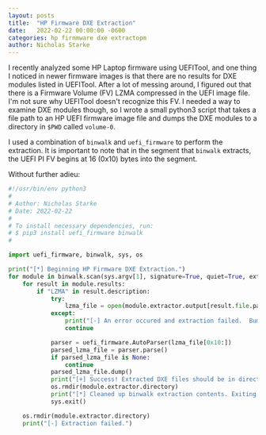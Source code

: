 ```yaml
---
layout: posts
title:  "HP Firmware DXE Extraction"
date:   2022-02-22 00:00:00 -0600
categories: hp firnmware dxe extractopm
author: Nicholas Starke
---
```


I recently analyzed some HP Laptop firmware using UEFITool, and one thing I noticed in newer firmware images is that there are no results for DXE modules listed in UEFITool. After a lot of messing around, I figured out that there is a Firmware Volume (FV) LZMA compressed in the UEFI image file. I'm not sure why UEFITool doesn't recognize this FV.  I needed a way to examine DXE modules though, so I wrote a small python3 script that takes a file path to an HP UEFI firmware image file and dumps the DXE modules to a directory in `$PWD` called `volume-0`.

I used a combination of `binwalk` and `uefi_firmware` to perform the extraction.  It is important to note that in the segment that `binwalk` extracts, the UEFI PI FV begins at 16 (0x10) bytes into the segment.

Without further adieu:

```python
#!/usr/bin/env python3
#
# Author: Nicholas Starke
# Date: 2022-02-22
#
# To install necessary dependencies, run:
# $ pip3 install uefi_firmware binwalk
#

import uefi_firmware, binwalk, sys, os

print("[*] Beginning HP Firmware DXE Extraction.")
for module in binwalk.scan(sys.argv[1], signature=True, quiet=True, extract=True):
    for result in module.results:
        if "LZMA" in result.description:
            try:
                lzma_file = open(module.extractor.output[result.file.path].extracted[result.offset].files[0], 'rb').read()
            except:
                print("[-] An error occured and extraction failed.  Bummer.")
                continue

            parser = uefi_firmware.AutoParser(lzma_file[0x10:])
            parsed_lzma_file = parser.parse()
            if parsed_lzma_file is None:
                continue
            parsed_lzma_file.dump()
            print("[+] Success! Extracted DXE files should be in directory 'volume-0'")
            os.rmdir(module.extractor.directory)
            print("[*] Cleaned up binwalk extraction contents. Exiting now")
            sys.exit()

    os.rmdir(module.extractor.directory)
    print("[-] Extraction failed.")
```